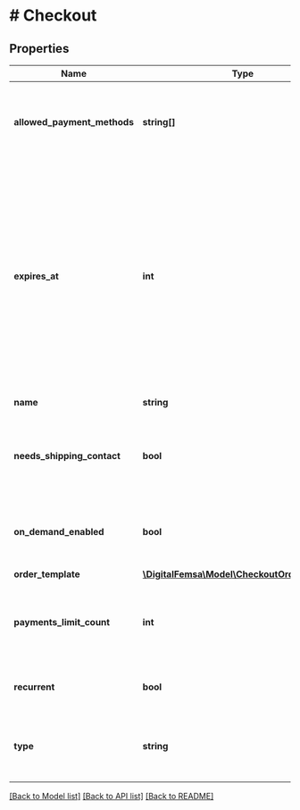 # # Checkout

## Properties

Name | Type | Description | Notes
------------ | ------------- | ------------- | -------------
**allowed_payment_methods** | **string[]** | Those are the payment methods that will be available for the link |
**expires_at** | **int** | It is the time when the link will expire. It is expressed in seconds since the Unix epoch. The valid range is from 2 to 365 days (the valid range will be taken from the next day of the creation date at 00:01 hrs) |
**name** | **string** | Reason for charge |
**needs_shipping_contact** | **bool** | This flag allows you to fill in the shipping information at checkout. | [optional]
**on_demand_enabled** | **bool** | This flag allows you to specify if the link will be on demand. | [optional]
**order_template** | [**\DigitalFemsa\Model\CheckoutOrderTemplate**](CheckoutOrderTemplate.md) |  |
**payments_limit_count** | **int** | It is the number of payments that can be made through the link. | [optional]
**recurrent** | **bool** | false: single use. true: multiple payments |
**type** | **string** | It is the type of link that will be created. It must be a valid type. |

[[Back to Model list]](../../README.md#models) [[Back to API list]](../../README.md#endpoints) [[Back to README]](../../README.md)
